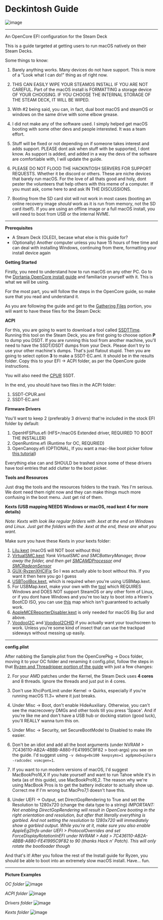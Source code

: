 # Deckintosh Guide

![image](https://github.com/user-attachments/assets/7d3877d3-b9c4-4c05-a999-4d8caf38b596)

<hr>

An OpenCore EFI configuration for the Steam Deck

This is a guide targeted at getting users to run macOS natively on their Steam Decks.

Some things to know:

1. Barely anything works. Many devices do not have support. This is more of a "Look what I can do!" thing as of right now.

2. THIS CAN EASILY WIPE YOUR STEAMOS INSTALL IF YOU ARE NOT CAREFUL. Part of the macOS install is FORMATTING a storage device OF YOUR CHOOSING. IF YOU CHOOSE THE INTERNAL STORAGE OF THE STEAM DECK, IT WILL BE WIPED.

3. With #2 being said, you can, in fact, dual boot macOS and steamOS or windows on the same drive with some elbow grease.

4. I did not make any of the software used. I simply helped get macOS booting with some other devs and people interested. It was a team effort.

5. Stuff will be fixed or not depending on if someone takes interest and adds support. PLEASE dont ask when stuff with be supported, I dont know. As support is added, and added in a way the devs of the software are comfortiable with, I will update the guide.

6. PLEASE DO NOT FLOOD THE HACKINTOSH SERVERS FOR SUPPORT REQUESTS. Whether it be discord or others. These are niche devices that barely run macOS. For the love of all thats good and holy, dont pester the volunteers that help others with this meme of a computer. If you must ask, come here to and ask IN THE DISCUSSIONS.

7. Booting from the SD card slot will not work in most cases (booting an online recovery image *should* work as it is run from memory, not the SD card itself). If you are using an offline image or a full macOS install, you will need to boot from USB or the internal NVME.

<hr>

**Prerequisites**
- A Steam Deck (OLED), becase what else is this guide for?
- (Optionally) Another computer unless you have 15 hours of free time and can deal with installing Windows, continuing from there, formatting your install device again

**Getting Started**

Firstly, you need to understand how to run macOS on any other PC. Go to the [Dortania OpenCore install guide](https://dortania.github.io/OpenCore-Install-Guide/) and familiarize yourself with it. This is what we will be using.

For the most part, you will follow the steps in the OpenCore guide, so make sure that you read and understand it.

As you are following the guide and get to the [Gathering Files](https://dortania.github.io/OpenCore-Install-Guide/ktext.html) portion, you will want to have these files for the Steam Deck:

**ACPI**

For this, you are going to want to download a tool called [SSDTTime](https://github.com/corpnewt/SSDTTime). Running this tool on the Steam Deck, you are first going to choose option **P** to dump you DSDT. If you are running this tool from another machine, you'll need to have the SSDT/DSDT dumps from your Deck. Please don't try to use your other machine's dumps. That's just flatout stupid.
Then you are going to select option **3** to make a SSDT-EC.aml. It should be in the results folder. Copy this to your EFI -> ACPI folder, as per the OpenCore guide instructions.

You will also need the [CPUR](https://github.com/dortania/Getting-Started-With-ACPI/blob/master/extra-files/compiled/SSDT-CPUR.aml) SSDT.

In the end, you should have two files in the ACPI folder:

1. SSDT-CPUR.aml
2. SSDT-EC.aml

**Firmware Drivers**

You'll want to keep 2 (preferably 3 drivers) that're included in the stock EFI folder by default:

1. OpenHFSPlus.efi (HFS+/macOS Extended driver, REQUIRED TO BOOT THE INSTALLER)
2. OpenRuntime.efi (Runtime for OC, REQURIED)
3. OpenCanopy.efi (OPTIONAL, If you want a mac-like boot picker follow [this tutorial](https://dortania.github.io/OpenCore-Post-Install/cosmetic/gui.html))

Everything else can and SHOULD be trashed since some of these drivers have tool entries that add clutter to the boot picker.

**Tools and Resources**

Just drag the tools and the resources folders to the trash. Yes I'm serious. We dont need them right now and they can make things much more confusing in the boot menu. Just get rid of them.

**Kexts (USB mapping NEEDS Windows or macOS, read kext 4 for more details)**

*Note: Kexts with look like regular folders with .kext at the end on Windows and Linux. Just get the folders with the .kext at the end, these are what you want.*

Make sure you have these Kexts in your kexts folder:

1. [Lilu.kext](https://github.com/acidanthera/Lilu/releases) (macOS will NOT boot without this)
2. [VirtualSMC.kext](https://github.com/acidanthera/VirtualSMC/releases) *Yank VirtualSMC and SMCBatteryManager, throw away the folder, and then get [SMCAMDProcessor](https://github.com/trulyspinach/SMCAMDProcessor) and [SMCRadeonSensor](https://github.com/ChefKissInc/SMCRadeonSensors)*
3. [GUX-RyzenXHCIFix](https://github.com/RattletraPM/GUX-RyzenXHCIFix/releases/tag/v1.3.0b1-ryzenxhcifix) So I was actually able to boot without this. If you want it then here you go I guess
4. [USBToolBox.kext](https://github.com/USBToolBox/kext/releases), which is required when you're using USBMap.kext.
5. For USBMap.kext, make your own with the [tool](https://github.com/USBToolBox/tool) which REQUIRES Windows and DOES NOT support SteamOS or any other form of Linux, or if you dont have Windows and you're too lazy to boot into a Hiren's BootCD ISO, you can use [this](https://github.com/CodeRunner5235/Opencore-Steam-Deck/blob/main/UTBMap.zip) map which isn't guaranteed to actually work.
6. [AppleMCEReporterDisabler.kext](https://github.com/acidanthera/bugtracker/files/3703498/AppleMCEReporterDisabler.kext.zip) is only needed for macOS Big Sur and above.
7. [VoodooI2C](https://github.com/VoodooI2C/VoodooI2C) and [VoodooI2CHID](https://github.com/VoodooI2C/VoodooI2CHID) if you actually want your touchscreen to work. Unless you're some kind of insect that can use the trackpad sideways without messing up easily.

<hr>

**config.plist**

After nabbing the Sample.plist from the OpenCorePkg -> Docs folder, moving it to your OC folder and renaming it config.plist, follow the steps in that [Ryzen and Threadripper portion of the guide](https://dortania.github.io/OpenCore-Install-Guide/AMD/zen.html) with just a few changes:

2. For your AMD patches under the Kernel, the Steam Deck uses **4 cores** and 8 threads. Ignore the threads and just put in 4 cores.

3. Don't use XhciPortLimit under Kernel -> Quirks, especially if you're running macOS 11.3+ where it just breaks.

4. Under Misc -> Boot, don't enable HideAuxiliary. Otherwise, you can't see the macrecovery DMGs and other tools till you press 'Space'. And if you're like me and don't have a USB hub or docking station (good luck), you'll REALLY wanna turn this on.

5. Under Misc -> Security, set SecureBootModel to Disabled to make life easier.

6. Don't be an idiot and add all the boot arguments (under NVRAM > 7C436110-AB2A-4BBB-A880-FE41995C9F82 > boot-args) you see on the guide.
   I'd suggest using `-v debug=0x100 keepsyms=1 agdpmod=pikera -radcodec vsmcgen=1`.

7. If you want to run modern versions of macOS, I'd suggest MacBookPro16,X
   If you hate yourself and want to run Tahoe while it's in beta (as of this guide), use MacBookPro16,2.
   The reason why we're using MacBook Pros is to get the battery indicator to actually show up. Correct me if I'm wrong but MacPro7,1 doesn't have this.

9. Under UEFI -> Output, set DirectGopRendering to True and set the Resolution to 1280x720 (change the data type to a string)
   *IMPORTANT: Not enabling DirectGopRendering will result in OpenCore booting in the right orientation and resolution, but after that literally everything is garbled.
   And not setting the resolution to 1280x720 will immediately show a garbled output.
   While you're at it, make sure you also enable AppleEg2Info under UEFI > ProtocolOverrides and set ForceDisplayRotationInEFI under NVRAM > Add > 7C436110-AB2A-4BBB-A880-FE41995C9F82 to 90 (thanks Hack n' Patch). This will only rotate the bootloader though*

And that's it! After you follow the rest of the Install guide for Ryzen, you should be able to boot into an extremely slow macOS install. Have... fun.

<hr>

**Picture Examples**

*OC folder*
![image](https://github.com/user-attachments/assets/4f42c205-2a4a-4b3b-b24f-3e16e08a5e07)


*ACPI folder*
![image](https://github.com/user-attachments/assets/bf2fbe09-fbb3-43ce-b97d-cdc7109b469a)


*Drivers folder*
![image](https://github.com/user-attachments/assets/52ffe87a-b5cb-4a3c-8ca1-ba5b1d309aa1)


*Kexts folder*
![image](https://github.com/user-attachments/assets/b0fc4d40-4adf-4b85-aff5-96067341c09a)





